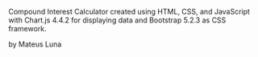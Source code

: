 Compound Interest Calculator created using HTML, CSS, and JavaScript with Chart.js 4.4.2 for displaying data and Bootstrap 5.2.3 as CSS framework.

by Mateus Luna
